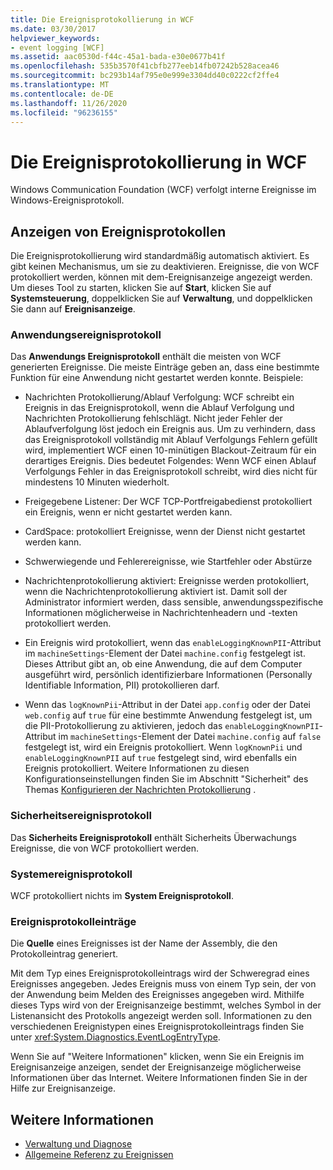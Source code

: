 ```yaml
---
title: Die Ereignisprotokollierung in WCF
ms.date: 03/30/2017
helpviewer_keywords:
- event logging [WCF]
ms.assetid: aac0530d-f44c-45a1-bada-e30e0677b41f
ms.openlocfilehash: 535b3570f41cbfb277eeb14fb07242b528acea46
ms.sourcegitcommit: bc293b14af795e0e999e3304dd40c0222cf2ffe4
ms.translationtype: MT
ms.contentlocale: de-DE
ms.lasthandoff: 11/26/2020
ms.locfileid: "96236155"
---
```

# <a name="event-logging-in-wcf"></a>Die Ereignisprotokollierung in WCF

Windows Communication Foundation (WCF) verfolgt interne Ereignisse im Windows-Ereignisprotokoll.  
  
## <a name="viewing-event-logs"></a>Anzeigen von Ereignisprotokollen  

 Die Ereignisprotokollierung wird standardmäßig automatisch aktiviert. Es gibt keinen Mechanismus, um sie zu deaktivieren. Ereignisse, die von WCF protokolliert werden, können mit dem-Ereignisanzeige angezeigt werden. Um dieses Tool zu starten, klicken Sie auf **Start**, klicken Sie auf **Systemsteuerung**, doppelklicken Sie auf **Verwaltung**, und doppelklicken Sie dann auf **Ereignisanzeige**.  
  
### <a name="application-event-log"></a>Anwendungsereignisprotokoll  

 Das **Anwendungs Ereignisprotokoll** enthält die meisten von WCF generierten Ereignisse. Die meiste Einträge geben an, dass eine bestimmte Funktion für eine Anwendung nicht gestartet werden konnte. Beispiele:  
  
- Nachrichten Protokollierung/Ablauf Verfolgung: WCF schreibt ein Ereignis in das Ereignisprotokoll, wenn die Ablauf Verfolgung und Nachrichten Protokollierung fehlschlägt. Nicht jeder Fehler der Ablaufverfolgung löst jedoch ein Ereignis aus. Um zu verhindern, dass das Ereignisprotokoll vollständig mit Ablauf Verfolgungs Fehlern gefüllt wird, implementiert WCF einen 10-minütigen Blackout-Zeitraum für ein derartiges Ereignis. Dies bedeutet Folgendes: Wenn WCF einen Ablauf Verfolgungs Fehler in das Ereignisprotokoll schreibt, wird dies nicht für mindestens 10 Minuten wiederholt.  
  
- Freigegebene Listener: Der WCF TCP-Portfreigabedienst protokolliert ein Ereignis, wenn er nicht gestartet werden kann.  
  
- CardSpace: protokolliert Ereignisse, wenn der Dienst nicht gestartet werden kann.  
  
- Schwerwiegende und Fehlerereignisse, wie Startfehler oder Abstürze  
  
- Nachrichtenprotokollierung aktiviert: Ereignisse werden protokolliert, wenn die Nachrichtenprotokollierung aktiviert ist. Damit soll der Administrator informiert werden, dass sensible, anwendungsspezifische Informationen möglicherweise in Nachrichtenheadern und -texten protokolliert werden.  
  
- Ein Ereignis wird protokolliert, wenn das `enableLoggingKnownPII`-Attribut im `machineSettings`-Element der Datei `machine.config` festgelegt ist. Dieses Attribut gibt an, ob eine Anwendung, die auf dem Computer ausgeführt wird, persönlich identifizierbare Informationen (Personally Identifiable Information, PII) protokollieren darf.  
  
- Wenn das `logKnownPii`-Attribut in der Datei `app.config` oder der Datei `web.config` auf `true` für eine bestimmte Anwendung festgelegt ist, um die PII-Protokollierung zu aktivieren, jedoch das `enableLoggingKnownPII`-Attribut im `machineSettings`-Element der Datei `machine.config` auf `false` festgelegt ist, wird ein Ereignis protokolliert. Wenn `logKnownPii` und `enableLoggingKnownPII` auf `true` festgelegt sind, wird ebenfalls ein Ereignis protokolliert. Weitere Informationen zu diesen Konfigurationseinstellungen finden Sie im Abschnitt "Sicherheit" des Themas [Konfigurieren der Nachrichten Protokollierung](../configuring-message-logging.md) .  
  
### <a name="security-event-log"></a>Sicherheitsereignisprotokoll  

 Das **Sicherheits Ereignisprotokoll** enthält Sicherheits Überwachungs Ereignisse, die von WCF protokolliert werden.  
  
### <a name="system-event-log"></a>Systemereignisprotokoll  

 WCF protokolliert nichts im **System Ereignisprotokoll**.  
  
### <a name="event-log-entries"></a>Ereignisprotokolleinträge  

 Die **Quelle** eines Ereignisses ist der Name der Assembly, die den Protokolleintrag generiert.  
  
 Mit dem Typ eines Ereignisprotokolleintrags wird der Schweregrad eines Ereignisses angegeben. Jedes Ereignis muss von einem Typ sein, der von der Anwendung beim Melden des Ereignisses angegeben wird. Mithilfe dieses Typs wird von der Ereignisanzeige bestimmt, welches Symbol in der Listenansicht des Protokolls angezeigt werden soll. Informationen zu den verschiedenen Ereignistypen eines Ereignisprotokolleintrags finden Sie unter <xref:System.Diagnostics.EventLogEntryType>.  
  
 Wenn Sie auf "Weitere Informationen" klicken, wenn Sie ein Ereignis im Ereignisanzeige anzeigen, sendet der Ereignisanzeige möglicherweise Informationen über das Internet. Weitere Informationen finden Sie in der Hilfe zur Ereignisanzeige.  
  
## <a name="see-also"></a>Weitere Informationen

- [Verwaltung und Diagnose](../index.md)
- [Allgemeine Referenz zu Ereignissen](events-general-reference.md)
